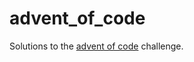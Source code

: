 # advent_of_code
Solutions to the [advent of code](https://adventofcode.com/ "Click meee!!!")  challenge.

